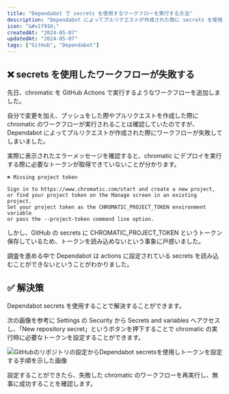 ```yaml
---
title: "Dependabot で secrets を使用するワークフローを実行する方法"
description: "Dependabot によってプルリクエストが作成された際に secrets を使用したワークフローが失敗してしまうときの対処法についてまとめる。"
icon: "&#x1f916;"
createdAt: "2024-05-07"
updatedAt: "2024-05-07"
tags: ["GitHub", "Dependabot"]
---
```


## &#10060; secrets を使用したワークフローが失敗する

先日、chromatic を GitHub Actions で実行するようなワークフローを追加しました。

自分で変更を加え、プッシュをした際やプルリクエストを作成した際に chromatic のワークフローが実行されることは確認していたのですが、Dependabot によってプルリクエストが作成された際にワークフローが失敗してしまいました。

実際に表示されたエラーメッセージを確認すると、chromatic にデプロイを実行する際に必要なトークンが取得できていないことが分かります。

```
✖ Missing project token

Sign in to https://www.chromatic.com/start and create a new project,
or find your project token on the Manage screen in an existing project.
Set your project token as the CHROMATIC_PROJECT_TOKEN environment variable
or pass the --project-token command line option.
```

しかし、GitHub の secrets に CHROMATIC_PROJECT_TOKEN というトークン保存しているため、トークンを読み込めないという事象に戸惑いました。

調査を進める中で Dependabot は actions に設定されている secrets を読み込むことができないということがわかりました。

## &#x2705; 解決策

Dependabot secrets を使用することで解決することができます。

次の画像を参考に Settings の Security から Secrets and variables へアクセスし、「New repository secret」というボタンを押下することで chromatic の実行時に必要なトークンを設定することができます。

![GitHubのリポジトリの設定からDependabot secretsを使用しトークンを設定する手順を示した画像](/images/content/dependabot-secrets.png)

設定することができたら、失敗した chromatic のワークフローを再実行し、無事に成功することを確認します。
